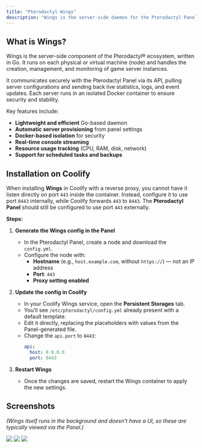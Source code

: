```yaml
---
title: "Pterodactyl Wings"
description: "Wings is the server-side daemon for the Pterodactyl Panel, responsible for managing game server instances."
---
```


<ZoomableImage src="/docs/images/services/pterodactyl_logo_transparent.png" />

## What is Wings?

Wings is the server-side component of the Pterodactyl® ecosystem, written in Go. It runs on each physical or virtual machine (node)
and handles the creation, management, and monitoring of game server instances.

It communicates securely with the Pterodactyl Panel via its API, pulling server configurations and sending back live statistics, logs, and event updates.
Each server runs in an isolated Docker container to ensure security and stability.

Key features include:

- **Lightweight and efficient** Go-based daemon
- **Automatic server provisioning** from panel settings
- **Docker-based isolation** for security
- **Real-time console streaming**
- **Resource usage tracking** (CPU, RAM, disk, network)
- **Support for scheduled tasks and backups**

## Installation on Coolify

When installing **Wings** in Coolify with a reverse proxy, you cannot have it listen directly on port `443` inside the container.
Instead, configure it to use port `8443` internally, while Coolify forwards `443` to `8443`.
The **Pterodactyl Panel** should still be configured to use port `443` externally.

**Steps:**

1. **Generate the Wings config in the Panel**
   - In the Pterodactyl Panel, create a node and download the `config.yml`.
   - Configure the node with:
     - **Hostname** (e.g., `host.example.com`, without `https://`) — not an IP address
     - **Port**: `443`
     - **Proxy setting enabled**

2. **Update the config in Coolify**
   - In your Coolify Wings service, open the **Persistent Storages** tab.
   - You’ll see `/etc/pterodactyl/config.yml` already present with a default template.
   - Edit it directly, replacing the placeholders with values from the Panel-generated file.
   - Change the `api.port` to `8443`:
     ```yaml
     api:
       host: 0.0.0.0
       port: 8443
     ```

3. **Restart Wings**
   - Once the changes are saved, restart the Wings container to apply the new settings.

## Screenshots

_(Wings itself runs in the background and doesn’t have a UI, so these are typically viewed via the Panel.)_

![](/docs/images/services/pterodactyl-screenshot-7.webp)
![](/docs/images/services/pterodactyl-screenshot-8.webp)
![](/docs/images/services/pterodactyl-screenshot-9.webp)
